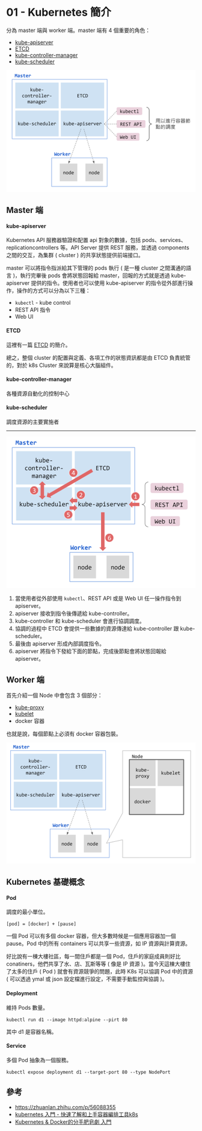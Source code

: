 # 01 - Kubernetes 簡介
分為 master 端與 worker 端。master 端有 4 個重要的角色：

* [kube-apiserver](https://kubernetes.io/docs/reference/command-line-tools-reference/kube-apiserver/)
* [ETCD](https://etcd.io/)
* [kube-controller-manager](https://kubernetes.io/docs/reference/command-line-tools-reference/kube-controller-manager/)
* [kube-scheduler](https://kubernetes.io/zh/docs/concepts/scheduling-eviction/kube-scheduler/)

![](/images/1-1.png)


## Master 端
#### kube-apiserver
Kubernetes API 服務器驗證和配置 api 對象的數據，包括 pods、services、replicationcontrollers 等。API Server 提供 REST 服務，並透過 components 之間的交互，為集群  ( cluster ) 的共享狀態提供前端接口。

master 可以將指令指派給其下管理的 pods 執行 ( 是一種 cluster 之間溝通的語言 )，執行完畢後 pods 會將狀態回報給 master，回報的方式就是透過 kube-apiserver 提供的指令。使用者也可以使用 kube-apiserver 的指令從外部進行操作，操作的方式可以分為以下三種：

* `kubectl` - kube control
* REST API 指令
* Web UI

#### ETCD
這裡有一篇 [ETCD](https://brobridge.com/bdsres/2019/10/17/k8s-etcd-%E6%B7%BA%E6%9E%90%E5%88%86%E4%BA%AB/) 的簡介。

總之，整個 cluster 的配置與定義、各項工作的狀態資訊都是由 ETCD 負責統管的，對於 k8s Cluster 來說算是核心大腦組件。

#### kube-controller-manager
各種資源自動化的控制中心

#### kube-scheduler
調度資源的主要實施者

---
![](/images/1-2.png)

1. 當使用者從外部使用 `kubectl`、REST API 或是 Web UI 任一操作指令到 apiserver。
2. apiserver 接收到指令後傳遞給 kube-controller。
3. kube-controller 和 kube-scheduler 會進行協調調度。
4. 協調的過程中 ETCD 會提供一些數據的資源傳達給 kube-controller 跟 kube-scheduler。
5. 最後由 apiserver 形成內部調度指令。
6. apiserver 將指令下發給下面的節點，完成後節點會將狀態回報給 apiserver。

## Worker 端
首先介紹一個 Node 中會包含 3 個部分：
* [kube-proxy](https://kubernetes.io/docs/reference/command-line-tools-reference/kube-proxy/) 
* [kubelet](https://kubernetes.io/zh/docs/reference/command-line-tools-reference/kubelet/)
* docker 容器

也就是說，每個節點上必須有 docker 容器包裝。

![](/images/1-3.png)

## Kubernetes 基礎概念
#### Pod
調度的最小單位。
```
[pod] = [docker] + [pause]
```

一個 Pod 可以有多個 docker 容器，但大多數時候是一個應用容器加一個 pause。Pod 中的所有 containers 可以共享一些資源，如 IP 資源與計算資源。

好比說有一棟大樓社區，每一間住戶都是一個 Pod，住戶的家庭成員則好比 conatiners，他們共享了水、店、瓦斯等等 ( 像是 IP 資源 )。當今天這棟大樓住了太多的住戶 ( Pod ) 就會有資源競爭的問題，此時 K8s 可以協調 Pod 中的資源 ( 可以透過 ymal 或 json 設定檔進行設定，不需要手動監控與協調 )。

#### Deployment
維持 Pods 數量。

```
kubectl run d1 --image httpd:alpine --pirt 80
```
其中 d1 是容器名稱。

#### Service
多個 Pod 抽象為一個服務。

```
kubectl expose deployment d1 --target-port 80 --type NodePort
```

## 參考
* https://zhuanlan.zhihu.com/p/56088355
* [kubernetes 入門 - 快速了解和上手容器編排工具k8s](https://www.youtube.com/watch?v=HsvAVGjlN9k&list=WL&index=32)
* [Kubernetes & Docker的分手肥皂劇 入門](https://www.youtube.com/watch?v=Qw-6k95IBHU)